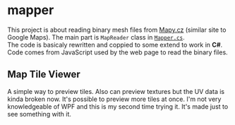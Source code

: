 # mapper
This project is about reading binary mesh files from [Mapy.cz](https://mapy.cz/) (similar site to Google Maps).
The main part is `MapReader` class in [`Mapper.cs`](MapMess/src/Mapper.cs).\
The code is basicaly rewritten and coppied to some extend to work in **C#**. Code comes from JavaScript used by the web page to read the binary files.

## Map Tile Viewer
A simple way to preview tiles. Also can preview textures but the UV data is kinda broken now. It's possible to preview more tiles at once.
I'm not very knowledgeable of WPF and this is my second time trying it. It's made just to see something with it.
